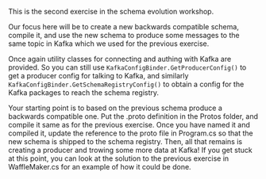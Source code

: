 This is the second exercise in the schema evolution workshop.

Our focus here will be to create a new backwards compatible schema, compile it, and use the new schema to
produce some messages to the same topic in Kafka which we used for the previous exercise.

Once again utility classes for connecting and authing with Kafka are provided. So you can still use
`KafkaConfigBinder.GetProducerConfig()` to get a producer config for talking to Kafka, and similarly
`KafkaConfigBinder.GetSchemaRegistryConfig()` to obtain a config for the Kafka packages to reach the
schema registry.

Your starting point is to based on the previous schema produce a backwards compatible one. Put the .proto
definition in the Protos folder, and compile it same as for the previous exercise. Once you have named it
and compiled it, update the reference to the proto file in Program.cs so that the new schema is shipped to
the schema registry. Then, all that remains is creating a producer and trowing some more data at Kafka!
If you get stuck at this point, you can look at the solution to the previous exercise in WaffleMaker.cs
for an example of how it could be done.
